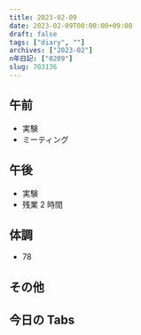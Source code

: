 ```yaml
---
title: 2023-02-09
date: 2023-02-09T00:00:00+09:00
draft: false
tags: ["diary", ""]
archives: ["2023-02"]
n年日記: ["0209"]
slug: 703136
---
```


## 午前

- 実験
- ミーティング

## 午後

- 実験
- 残業 2 時間

## 体調

- 78

## その他

## 今日の Tabs
